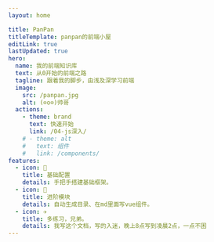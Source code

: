 ```yaml
---
layout: home

title: PanPan
titleTemplate: panpan的前端小屋
editLink: true
lastUpdated: true
hero:
  name: 我的前端知识库
  text: 从0开始的前端之路
  tagline: 跟着我的脚步，由浅及深学习前端
  image:
    src: /panpan.jpg
    alt: (⊙o⊙)帅哥
  actions:
    - theme: brand
      text: 快速开始
      link: /04-js深入/
    # - theme: alt
    #   text: 组件
    #   link: /components/
features:
  - icon: 🔨
    title: 基础配置
    details: 手把手搭建基础框架。
  - icon: 🧩
    title: 进阶模块
    details: 自动生成目录、在md里面写vue组件。
  - icon: ✈️
    title: 多练习，兄弟。
    details: 我写这个文档，写的入迷，晚上8点写到凌晨2点，一点不困
---
```


<script setup>
import PowerTort from './demos/PowerTort.vue'
</script>

<power-tort />
